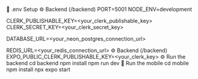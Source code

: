 📁 .env Setup
⚙️ Backend (/backend)
PORT=5001
NODE_ENV=development

CLERK_PUBLISHABLE_KEY=<your_clerk_publishable_key>
CLERK_SECRET_KEY=<your_clerk_secret_key>

DATABASE_URL=<your_neon_postgres_connection_url>

REDIS_URL=<your_redis_connection_url>
⚙️ Backend (/backend)
EXPO_PUBLIC_CLERK_PUBLISHABLE_KEY=<your_clerk_key>
⚙️ Run the backend
cd backend
npm install
npm run dev
📱 Run the mobile
cd mobile
npm install
npx expo start
